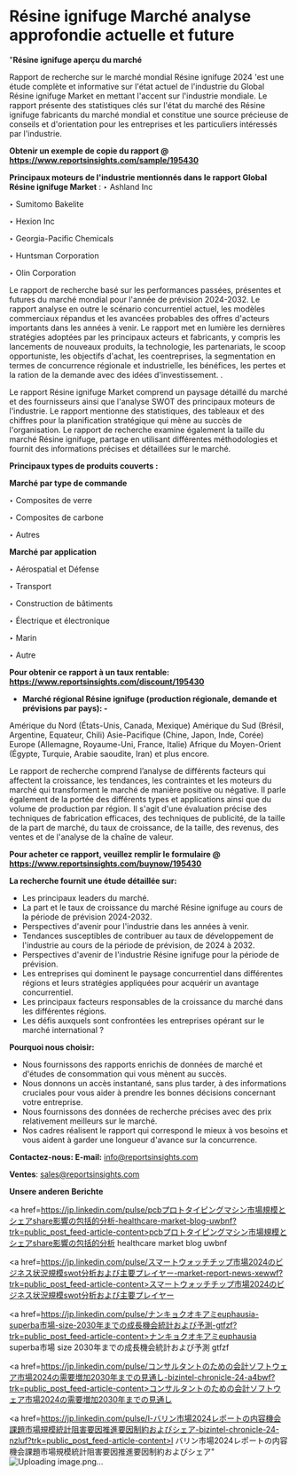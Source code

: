 # Résine ignifuge Marché analyse approfondie actuelle et future

"<strong>Résine ignifuge aperçu du marché</strong>

Rapport de recherche sur le marché mondial Résine ignifuge 2024 'est une étude complète et informative sur l'état actuel de l'industrie du Global Résine ignifuge Market en mettant l'accent sur l'industrie mondiale. Le rapport présente des statistiques clés sur l'état du marché des Résine ignifuge fabricants du marché mondial et constitue une source précieuse de conseils et d'orientation pour les entreprises et les particuliers intéressés par l'industrie.

<strong>Obtenir un exemple de copie du rapport @ <a href=https://www.reportsinsights.com/sample/195430>https://www.reportsinsights.com/sample/195430</a></strong>

<strong>Principaux moteurs de l'industrie mentionnés dans le rapport Global Résine ignifuge Market</strong> :
‣ Ashland Inc

‣ Sumitomo Bakelite

‣ Hexion Inc

‣ Georgia-Pacific Chemicals

‣ Huntsman Corporation

‣ Olin Corporation

Le rapport de recherche basé sur les performances passées, présentes et futures du marché mondial pour l'année de prévision 2024-2032. Le rapport analyse en outre le scénario concurrentiel actuel, les modèles commerciaux répandus et les avancées probables des offres d'acteurs importants dans les années à venir. Le rapport met en lumière les dernières stratégies adoptées par les principaux acteurs et fabricants, y compris les lancements de nouveaux produits, la technologie, les partenariats, le scoop opportuniste, les objectifs d'achat, les coentreprises, la segmentation en termes de concurrence régionale et industrielle, les bénéfices, les pertes et la ration de la demande avec des idées d'investissement. .

Le rapport Résine ignifuge Market comprend un paysage détaillé du marché et des fournisseurs ainsi que l'analyse SWOT des principaux moteurs de l'industrie. Le rapport mentionne des statistiques, des tableaux et des chiffres pour la planification stratégique qui mène au succès de l'organisation. Le rapport de recherche examine également la taille du marché Résine ignifuge, partage en utilisant différentes méthodologies et fournit des informations précises et détaillées sur le marché.

<strong>Principaux types de produits couverts :</strong>

<strong>Marché par type de commande</strong>

‣ Composites de verre

‣ Composites de carbone

‣ Autres

<strong>Marché par application</strong>

‣ Aérospatial et Défense

‣ Transport

‣ Construction de bâtiments

‣ Électrique et électronique

‣ Marin

‣ Autre

<strong>Pour obtenir ce rapport à un taux rentable: <a href=https://www.reportsinsights.com/discount/195430>https://www.reportsinsights.com/discount/195430</a></strong>
<ul>
  <li><strong>Marché régional Résine ignifuge (production régionale, demande et prévisions par pays): -</strong></li>
</ul>
Amérique du Nord (États-Unis, Canada, Mexique)
Amérique du Sud (Brésil, Argentine, Equateur, Chili)
Asie-Pacifique (Chine, Japon, Inde, Corée)
Europe (Allemagne, Royaume-Uni, France, Italie)
Afrique du Moyen-Orient (Égypte, Turquie, Arabie saoudite, Iran) et plus encore.

Le rapport de recherche comprend l’analyse de différents facteurs qui affectent la croissance, les tendances, les contraintes et les moteurs du marché qui transforment le marché de manière positive ou négative. Il parle également de la portée des différents types et applications ainsi que du volume de production par région. Il s'agit d'une évaluation précise des techniques de fabrication efficaces, des techniques de publicité, de la taille de la part de marché, du taux de croissance, de la taille, des revenus, des ventes et de l'analyse de la chaîne de valeur.

<strong>Pour acheter ce rapport, veuillez remplir le formulaire @   <a href=https://www.reportsinsights.com/buynow/195430>https://www.reportsinsights.com/buynow/195430</a></strong>

<strong>La recherche fournit une étude détaillée sur:</strong>
<ul>
  <li>Les principaux leaders du marché.</li>
  <li>La part et le taux de croissance du marché Résine ignifuge au cours de la période de prévision 2024-2032.</li>
  <li>Perspectives d'avenir pour l'industrie dans les années à venir.</li>
  <li>Tendances susceptibles de contribuer au taux de développement de l'industrie au cours de la période de prévision, de 2024 à 2032.</li>
  <li>Perspectives d'avenir de l'industrie Résine ignifuge pour la période de prévision.</li>
  <li>Les entreprises qui dominent le paysage concurrentiel dans différentes régions et leurs stratégies appliquées pour acquérir un avantage concurrentiel.</li>
  <li>Les principaux facteurs responsables de la croissance du marché dans les différentes régions.</li>
  <li>Les défis auxquels sont confrontées les entreprises opérant sur le marché international ?</li>
</ul>
<strong>Pourquoi nous choisir:</strong>
<ul>
  <li>Nous fournissons des rapports enrichis de données de marché et d'études de consommation qui vous mènent au succès.</li>
  <li>Nous donnons un accès instantané, sans plus tarder, à des informations cruciales pour vous aider à prendre les bonnes décisions concernant votre entreprise.</li>
  <li>Nous fournissons des données de recherche précises avec des prix relativement meilleurs sur le marché.</li>
  <li>Nos cadres réalisent le rapport qui correspond le mieux à vos besoins et vous aident à garder une longueur d'avance sur la concurrence.</li>
</ul>
<strong>Contactez-nous:
</strong><strong>E-mail:</strong> <a href=mailto:info@reportsinsights.com>info@reportsinsights.com</a>

<strong>Ventes</strong>: <a href=mailto:sales@reportsinsights.com>sales@reportsinsights.com</a>

<strong>Unsere anderen Berichte</strong>

<a href=https://jp.linkedin.com/pulse/pcbプロトタイピングマシン市場規模とシェアshare影響の包括的分析-healthcare-market-blog-uwbnf?trk=public_post_feed-article-content>pcbプロトタイピングマシン市場規模とシェアshare影響の包括的分析 healthcare market blog uwbnf</a>

<a href=https://jp.linkedin.com/pulse/スマートウォッチチップ市場2024のビジネス状況規模swot分析および主要プレイヤー-market-report-news-xewwf?trk=public_post_feed-article-content>スマートウォッチチップ市場2024のビジネス状況規模swot分析および主要プレイヤー</a>

<a href=https://jp.linkedin.com/pulse/ナンキョクオキアミeuphausia-superba市場-size-2030年までの成長機会統計および予測-gtfzf?trk=public_post_feed-article-content>ナンキョクオキアミeuphausia superba市場 size 2030年までの成長機会統計および予測 gtfzf</a>

<a href=https://jp.linkedin.com/pulse/コンサルタントのための会計ソフトウェア市場2024の需要増加2030年までの見通し-bizintel-chronicle-24-a4bwf?trk=public_post_feed-article-content>コンサルタントのための会計ソフトウェア市場2024の需要増加2030年までの見通し</a>

<a href=https://jp.linkedin.com/pulse/l-バリン市場2024レポートの内容機会課題市場規模統計阻害要因推進要因制約およびシェア-bizintel-chronicle-24-nzluf?trk=public_post_feed-article-content>l バリン市場2024レポートの内容機会課題市場規模統計阻害要因推進要因制約およびシェア</a>"
![Uploading image.png…]()
